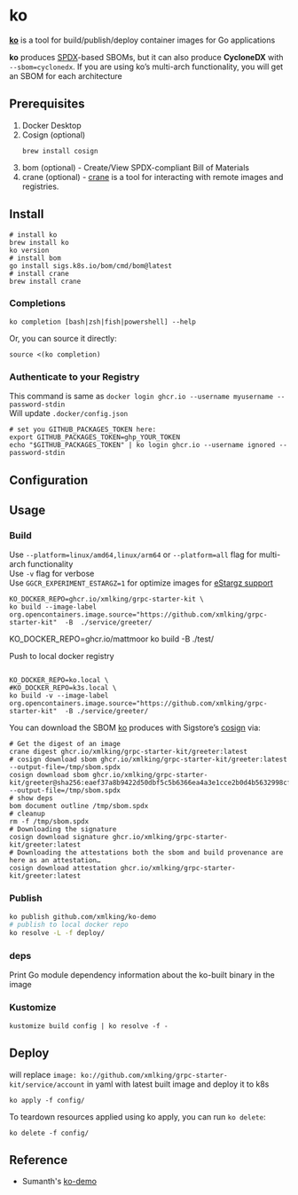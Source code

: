 # ko

**[ko](https://github.com/google/ko)** is a tool for build/publish/deploy container images  for Go applications

**ko** produces [SPDX](https://spdx.dev)-based SBOMs, but it can also produce **CycloneDX** with `--sbom=cyclonedx`.
If you are using ko’s multi-arch functionality, you will get an SBOM for each architecture

## Prerequisites

1. Docker Desktop
2. Cosign (optional)
   ```shell
   brew install cosign
   ```
3. bom (optional) - Create/View SPDX-compliant Bill of Materials
4. crane (optional) - [crane](https://github.com/google/go-containerregistry/blob/main/cmd/crane/doc/crane.md) is a tool for interacting with remote images and registries.

## Install

```shell
# install ko
brew install ko
ko version
# install bom
go install sigs.k8s.io/bom/cmd/bom@latest
# install crane
brew install crane
```

### Completions

```shell
ko completion [bash|zsh|fish|powershell] --help
```

Or, you can source it directly:
```shell
source <(ko completion)
```

### Authenticate to your Registry
This command is same as `docker login ghcr.io --username myusername --password-stdin`<br/>
Will update `.docker/config.json`

```shell
# set you GITHUB_PACKAGES_TOKEN here:
export GITHUB_PACKAGES_TOKEN=ghp_YOUR_TOKEN
echo "$GITHUB_PACKAGES_TOKEN" | ko login ghcr.io --username ignored --password-stdin
```

## Configuration

## Usage

### Build

Use `--platform=linux/amd64,linux/arm64` or `--platform=all` flag for multi-arch functionality<br/>
Use `-v` flag for verbose<br/>
Use `GGCR_EXPERIMENT_ESTARGZ=1` for optimize images for [eStargz support](https://github.com/containerd/stargz-snapshotter/blob/v0.7.0/docs/stargz-estargz.md)

```shell
KO_DOCKER_REPO=ghcr.io/xmlking/grpc-starter-kit \
ko build --image-label org.opencontainers.image.source="https://github.com/xmlking/grpc-starter-kit"  -B  ./service/greeter/
```

KO_DOCKER_REPO=ghcr.io/mattmoor ko build -B ./test/

Push to local docker registry 
```shell

KO_DOCKER_REPO=ko.local \
#KO_DOCKER_REPO=k3s.local \ 
ko build -v --image-label org.opencontainers.image.source="https://github.com/xmlking/grpc-starter-kit"  -B ./service/greeter/
```

You can download the SBOM [ko](https://github.com/google/ko) produces with Sigstore’s [cosign](https://github.com/sigstore/cosign) via:

```shell
# Get the digest of an image
crane digest ghcr.io/xmlking/grpc-starter-kit/greeter:latest
# cosign download sbom ghcr.io/xmlking/grpc-starter-kit/greeter:latest --output-file=/tmp/sbom.spdx
cosign download sbom ghcr.io/xmlking/grpc-starter-kit/greeter@sha256:eaef37a8b9422d50dbf5c5b6366ea4a3e1cce2b0d4b5632998cf1ed842aad578 --output-file=/tmp/sbom.spdx
# show deps
bom document outline /tmp/sbom.spdx
# cleanup
rm -f /tmp/sbom.spdx
# Downloading the signature
cosign download signature ghcr.io/xmlking/grpc-starter-kit/greeter:latest
# Downloading the attestations both the sbom and build provenance are here as an attestation…
cosign download attestation ghcr.io/xmlking/grpc-starter-kit/greeter:latest
```

### Publish

```sh
ko publish github.com/xmlking/ko-demo
# publish to local docker repo
ko resolve -L -f deploy/
```

### deps
Print Go module dependency information about the ko-built binary in the image


### Kustomize

```shell
kustomize build config | ko resolve -f -
```

## Deploy

will replace `image: ko://github.com/xmlking/grpc-starter-kit/service/account` in yaml with latest built image and deploy it to k8s

```shell
ko apply -f config/
```

To teardown resources applied using ko apply, you can run `ko delete`:
```shell
ko delete -f config/
```

## Reference

- Sumanth's [ko-demo]( https://github.com/xmlking/ko-demo)

